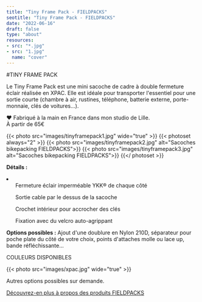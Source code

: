 ```yaml
---
title: "Tiny Frame Pack - FIELDPACKS"
seotitle: "Tiny Frame Pack - FIELDPACKS"
date: "2022-06-16"
draft: false
type: "about"
resources:
- src: "*.jpg"
- src: "1.jpg"
  name: "cover"
---
```

#TINY FRAME PACK

Le Tiny Frame Pack est une mini sacoche de cadre à double fermeture éclair réalisée en XPAC. Elle est idéale pour transporter l'essentiel pour une sortie courte (chambre à air, rustines, téléphone, batterie externe, porte-monnaie, clés de voitures...).

♥ Fabriqué à la main en France dans mon studio de Lille.  
À partir de 65€  

{{< photo src="images/tinyframepack1.jpg" wide="true" >}}
{{< photoset always="2" >}} {{< photo src="images/tinyframepack2.jpg" alt="Sacoches bikepacking FIELDPACKS">}} {{< photo src="images/tinyframepack3.jpg" alt="Sacoches bikepacking FIELDPACKS">}} {{</ photoset >}}

**Détails :**
<li>
<ul>Fermeture éclair imperméable YKK® de chaque côté</ul>
<ul>Sortie cable par le dessus de la sacoche</ul>
<ul>Crochet intérieur pour accrocher des clés</ul>
<ul>Fixation avec du velcro auto-agrippant</ul>

**Options possibles :** Ajout d'une doublure en Nylon 210D, séparateur pour poche plate du côté de votre choix, points d'attaches molle ou lace up, bande réfléchissante...

COULEURS DISPONIBLES

{{< photo src="images/xpac.jpg" wide="true" >}}

Autres options possibles sur demande.

[Découvrez-en plus à propos des produits FIELDPACKS](https://fieldpacks.fr/informations-techniques)   
